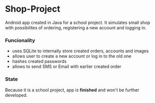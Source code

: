 # Shop-Project
Android app created in Java for a school project. It simulates small shop with possibilites of ordering, registering a new account and logging in.

### Funcionality
- uses SQLite to internally store created orders, accounts and images
- allows user to create a new account or log in to the old one
- hashes created passwords
- allows to send SMS or Email with earlier created order

### State
Because it is a school project, app is **finished** and won't be further developed.
